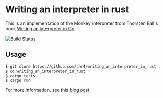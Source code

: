 # Writing an interpreter in rust

This is an implementation of the Monkey interpreter from Thorsten Ball's book [Writing an interpreter in Go](https://interpreterbook.com).

[![Build Status](https://travis-ci.org/chr4/writing_an_interpreter_in_rust.svg?branch=master)](https://travis-ci.org/chr4/writing_an_interpreter_in_rust)

## Usage

```bash
$ git clone https://github.com/chr4/writing_an_interpreter_in_rust
$ cd writing_an_interpreter_in_rust
$ cargo tests
$ cargo run
```

For more information, see this [blog post](https://chr4.org/blog/2016/12/09/writing-an-interpreter-in-rust/).
